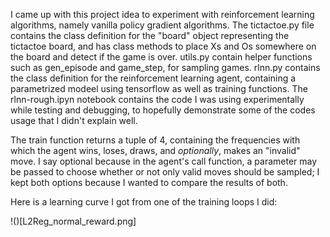 I came up with this project idea to experiment with reinforcement learning algorithms, namely vanilla policy gradient algorithms.
The tictactoe.py file contains the class definition for the "board" object representing the tictactoe board, and has class methods to place Xs and Os somewhere on the board and detect if the game is over. utils.py contain helper functions
such as gen_episode and game_step, for sampling games. rlnn.py contains the class definition for the reinforcement learning agent, containing a parametrized modeel using tensorflow
as well as training functions. The rlnn-rough.ipyn notebook contains the code I was using experimentally while testing and debugging, to hopefully demonstrate some of the codes 
usage that I didn't explain well.  

The train function returns a tuple of 4, containing the frequencies with which the agent wins, loses, draws, and *optionally*, makes an "invalid" move. I say optional because in
the agent's call function, a parameter may be passed to choose whether or not only valid moves should be sampled; I kept both options because I wanted to compare the results
of both.

Here is a learning curve I got from one of the training loops I did:

!()[L2Reg_normal_reward.png]